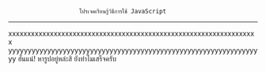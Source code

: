                         โปรเจคเรียนรู้วิธีการใช้ JavaScript
-----------------------------------------------------------------------------------------

xxxxxxxxxxxxxxxxxxxxxxxxxxxxxxxxxxxxxxxxxxxxxxxxxxxxxxxxxxxxxxxxxx
yyyyyyyyyyyyyyyyyyyyyyyyyyyyyyyyyyyyyyyyyyyyyyyyyyyyyyyyyyyyyyyyyy
ฮั่นแน่! หารูปอยู่หล่ะสิ ยังทำไมเสร็จครับ

 <img src="![Capture](https://user-images.githubusercontent.com/89632313/139390411-3f37cf2c-0d85-4d6c-a17e-6e0873dc53a9.PNG)
" alt="">
